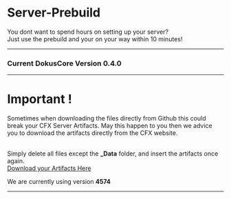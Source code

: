 # Server-Prebuild
You dont want to spend hours on setting up your server? <br>
Just use the prebuild and your on your way within 10 minutes!<br>

----
### Current DokusCore Version 0.4.0

----
# Important !
Sometimes when downloading the files directly from Github this could <br>
break your CFX Server Artifacts. May this happen to you then we advice <br>
you to download the artifacts directly from the CFX website.<br><br>

Simply delete all files except the **_Data** folder, and insert
the artifacts once again. <br>
[Download your Artifacts Here](https://runtime.fivem.net/artifacts/fivem/build_server_windows/master/)<br>

We are currently using version **4574**

----
